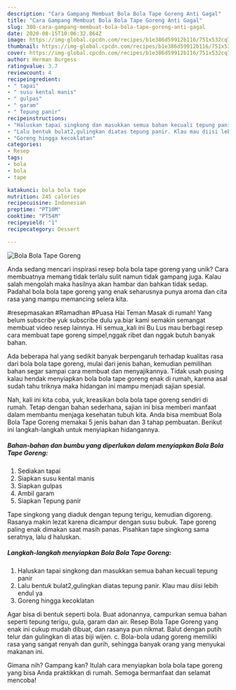 ```yaml
---
description: "Cara Gampang Membuat Bola Bola Tape Goreng Anti Gagal"
title: "Cara Gampang Membuat Bola Bola Tape Goreng Anti Gagal"
slug: 380-cara-gampang-membuat-bola-bola-tape-goreng-anti-gagal
date: 2020-08-15T10:06:32.864Z
image: https://img-global.cpcdn.com/recipes/b1e386d59912b116/751x532cq70/bola-bola-tape-goreng-foto-resep-utama.jpg
thumbnail: https://img-global.cpcdn.com/recipes/b1e386d59912b116/751x532cq70/bola-bola-tape-goreng-foto-resep-utama.jpg
cover: https://img-global.cpcdn.com/recipes/b1e386d59912b116/751x532cq70/bola-bola-tape-goreng-foto-resep-utama.jpg
author: Herman Burgess
ratingvalue: 3.7
reviewcount: 4
recipeingredient:
- " tapai"
- " susu kental manis"
- " gulpas"
- " garam"
- " Tepung panir"
recipeinstructions:
- "Haluskan tapai singkong dan masukkan semua bahan kecuali tepung panir"
- "Lalu bentuk bulat2,gulingkan diatas tepung panir. Klau mau diisi lebih endul ya"
- "Goreng hingga kecoklatan"
categories:
- Resep
tags:
- bola
- bola
- tape

katakunci: bola bola tape 
nutrition: 245 calories
recipecuisine: Indonesian
preptime: "PT10M"
cooktime: "PT54M"
recipeyield: "1"
recipecategory: Dessert

---
```



![Bola Bola Tape Goreng](https://img-global.cpcdn.com/recipes/b1e386d59912b116/751x532cq70/bola-bola-tape-goreng-foto-resep-utama.jpg)

Anda sedang mencari inspirasi resep bola bola tape goreng yang unik? Cara membuatnya memang tidak terlalu sulit namun tidak gampang juga. Kalau salah mengolah maka hasilnya akan hambar dan bahkan tidak sedap. Padahal bola bola tape goreng yang enak seharusnya punya aroma dan cita rasa yang mampu memancing selera kita.

#resepmasakan #Ramadhan #Puasa Hai Teman Masak di rumah! Yang belum subscribe yuk subscribe dulu ya.biar kami semakin semangat membuat video resep lainnya. Hi semua,,kali ini Bu Lus mau berbagi resep cara membuat tape goreng simpel,nggak ribet dan nggak butuh banyak bahan.

Ada beberapa hal yang sedikit banyak berpengaruh terhadap kualitas rasa dari bola bola tape goreng, mulai dari jenis bahan, kemudian pemilihan bahan segar sampai cara membuat dan menyajikannya. Tidak usah pusing kalau hendak menyiapkan bola bola tape goreng enak di rumah, karena asal sudah tahu triknya maka hidangan ini mampu menjadi sajian spesial.


Nah, kali ini kita coba, yuk, kreasikan bola bola tape goreng sendiri di rumah. Tetap dengan bahan sederhana, sajian ini bisa memberi manfaat dalam membantu menjaga kesehatan tubuh kita. Anda bisa membuat Bola Bola Tape Goreng memakai 5 jenis bahan dan 3 tahap pembuatan. Berikut ini langkah-langkah untuk menyiapkan hidangannya.

<!--inarticleads1-->

##### Bahan-bahan dan bumbu yang diperlukan dalam menyiapkan Bola Bola Tape Goreng:

1. Sediakan  tapai
1. Siapkan  susu kental manis
1. Siapkan  gulpas
1. Ambil  garam
1. Siapkan  Tepung panir


Tape singkong yang diaduk dengan tepung terigu, kemudian digoreng. Rasanya makin lezat karena dicampur dengan susu bubuk. Tape goreng paling enak dimakan saat masih panas. Pisahkan tape singkong sama seratnya, lalu d haluskan. 

<!--inarticleads2-->

##### Langkah-langkah menyiapkan Bola Bola Tape Goreng:

1. Haluskan tapai singkong dan masukkan semua bahan kecuali tepung panir
1. Lalu bentuk bulat2,gulingkan diatas tepung panir. Klau mau diisi lebih endul ya
1. Goreng hingga kecoklatan


Agar bisa di bentuk seperti bola. Buat adonannya, campurkan semua bahan seperti tepung terigu, gula, garam dan air. Resep Bola Tape Goreng yang enak ini cukup mudah dibuat, dan rasanya pun nikmat. Balut dengan putih telur dan gulingkan di atas biji wijen. c. Bola-bola udang goreng memiliki rasa yang sangat renyah dan gurih, sehingga banyak orang yang menyukai makanan ini. 

Gimana nih? Gampang kan? Itulah cara menyiapkan bola bola tape goreng yang bisa Anda praktikkan di rumah. Semoga bermanfaat dan selamat mencoba!
